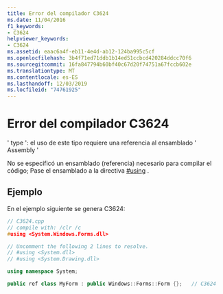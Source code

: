 ```yaml
---
title: Error del compilador C3624
ms.date: 11/04/2016
f1_keywords:
- C3624
helpviewer_keywords:
- C3624
ms.assetid: eaac6a4f-eb11-4e4d-ab12-124ba995c5cf
ms.openlocfilehash: 3b4f71ed71ddb1b14ed51ccbcd420284ddcc70f6
ms.sourcegitcommit: 16fa847794b60bf40c67d20f74751a67fccb602e
ms.translationtype: MT
ms.contentlocale: es-ES
ms.lasthandoff: 12/03/2019
ms.locfileid: "74761925"
---
```

# <a name="compiler-error-c3624"></a>Error del compilador C3624

' type ': el uso de este tipo requiere una referencia al ensamblado ' Assembly '

No se especificó un ensamblado (referencia) necesario para compilar el código; Pase el ensamblado a la directiva [#using](../../preprocessor/hash-using-directive-cpp.md) .

## <a name="example"></a>Ejemplo

En el ejemplo siguiente se genera C3624:

```cpp
// C3624.cpp
// compile with: /clr /c
#using <System.Windows.Forms.dll>

// Uncomment the following 2 lines to resolve.
// #using <System.dll>
// #using <System.Drawing.dll>

using namespace System;

public ref class MyForm : public Windows::Forms::Form {};   // C3624
```
